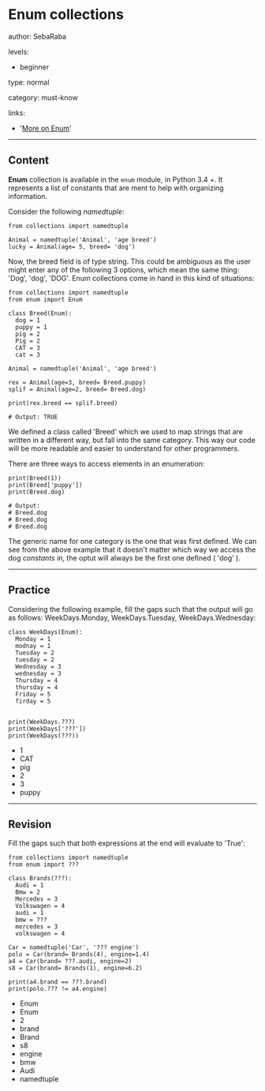 # Enum collections
author: SebaRaba

levels:

  - beginner

type: normal

category: must-know

links:

  - '[More on Enum](https://docs.python.org/3/library/enum.html)'

---
## Content

**Enum** collection is available in the `enum` module, in Python 3.4 +. It represents a list of constants that are ment to help with organizing information.

Consider the following *namedtuple*:
```
from collections import namedtuple

Animal = namedtuple('Animal', 'age breed')
lucky = Animal(age= 5, breed= 'dog')
```

Now, the breed field is of type string. This could be ambiguous as the user might enter any of the following 3 options, which mean the same thing: 'Dog', 'dog', 'DOG'. Enum collections come in hand in this kind of situations:
```
from collections import namedtuple
from enum import Enum

class Breed(Enum):
  dog = 1
  puppy = 1
  pig = 2
  Pig = 2
  CAT = 3
  cat = 3

Animal = namedtuple('Animal', 'age breed')

rex = Animal(age=3, breed= Breed.puppy)
splif = Animal(age=2, breed= Breed.dog)

print(rex.breed == splif.breed)

# Output: TRUE
```

We defined a class called 'Breed' which we used to map strings that are written in a different way, but fall into the same category. This way our code will be more readable and easier to understand for other programmers.

There are three ways to access elements in an enumeration:
```
print(Breed(1))
print(Breed['puppy'])
print(Breed.dog)

# Output:
# Breed.dog
# Breed.dog
# Breed.dog
```

The generic name for one category is the one that was first defined. We can see from the above example that it doesn't matter which way we access the dog *constants* in, the optut will always be the first one defined ( 'dog' ).

---
## Practice

Considering the following example, fill the gaps such that the output will go as follows: WeekDays.Monday, WeekDays.Tuesday, WeekDays.Wednesday:
```
class WeekDays(Enum):
  Monday = 1
  modnay = 1
  Tuesday = 2
  tuesday = 2
  Wednesday = 3
  wednesday = 3
  Thursday = 4
  thursday = 4
  Friday = 5
  firday = 5


print(WeekDays.???)
print(WeekDays['???'])
print(WeekDays(???))

```

* 1
* CAT
* pig
* 2
* 3
* puppy

---
## Revision

Fill the gaps such that both expressions at the end will evaluate to 'True':
```
from collections import namedtuple
from enum import ???

class Brands(???):
  Audi = 1
  Bmw = 2
  Mercedes = 3
  Volkswagen = 4
  audi = 1
  bmw = ???
  mercedes = 3
  volkswagen = 4

Car = namedtuple('Car', '??? engine')
polo = Car(brand= Brands(4), engine=1.4)
a4 = Car(brand= ???.audi, engine=2)
s8 = Car(brand= Brands(1), engine=6.2)

print(a4.brand == ???.brand)
print(polo.??? != a4.engine)
```

* Enum
* Enum
* 2
* brand
* Brand
* s8
* engine
* bmw
* Audi
* namedtuple
